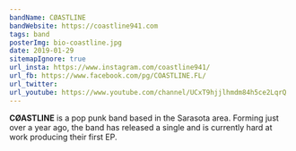 ```yaml
---
bandName: CØASTLINE
bandWebsite: https://coastline941.com
tags: band
posterImg: bio-coastline.jpg
date: 2019-01-29
sitemapIgnore: true
url_insta: https://www.instagram.com/coastline941/
url_fb: https://www.facebook.com/pg/COASTLINE.FL/
url_twitter:
url_youtube: https://www.youtube.com/channel/UCxT9hjjlhmdm84h5ce2LqrQ
---
```

**CØASTLINE** is a pop punk band based in the Sarasota area. Forming just over a year ago, the band has released a single and is currently hard at work producing their first EP.


